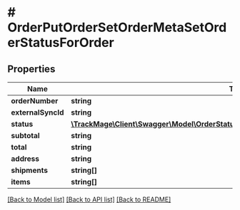 # # OrderPutOrderSetOrderMetaSetOrderStatusForOrder

## Properties

Name | Type | Description | Notes
------------ | ------------- | ------------- | -------------
**orderNumber** | **string** |  | [optional] 
**externalSyncId** | **string** |  | [optional] 
**status** | [**\TrackMage\Client\Swagger\Model\OrderStatusPutOrderSetOrderMetaSetOrderStatusForOrder**](OrderStatusPutOrderSetOrderMetaSetOrderStatusForOrder.md) |  | [optional] 
**subtotal** | **string** |  | [optional] 
**total** | **string** |  | [optional] 
**address** | **string** |  | [optional] 
**shipments** | **string[]** |  | [optional] 
**items** | **string[]** |  | [optional] 

[[Back to Model list]](../../README.md#documentation-for-models) [[Back to API list]](../../README.md#documentation-for-api-endpoints) [[Back to README]](../../README.md)



